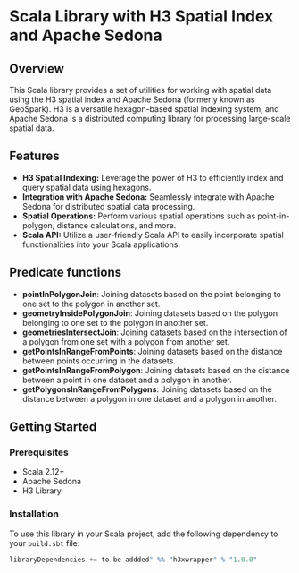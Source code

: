 # Scala Library with H3 Spatial Index and Apache Sedona

## Overview

This Scala library provides a set of utilities for working with spatial data using the H3 spatial index and Apache Sedona (formerly known as GeoSpark). H3 is a versatile hexagon-based spatial indexing system, and Apache Sedona is a distributed computing library for processing large-scale spatial data.

## Features

- **H3 Spatial Indexing:** Leverage the power of H3 to efficiently index and query spatial data using hexagons.
- **Integration with Apache Sedona:** Seamlessly integrate with Apache Sedona for distributed spatial data processing.
- **Spatial Operations:** Perform various spatial operations such as point-in-polygon, distance calculations, and more.
- **Scala API:** Utilize a user-friendly Scala API to easily incorporate spatial functionalities into your Scala applications.
## Predicate functions
- **pointInPolygonJoin**: Joining datasets based on the point belonging to one set to the polygon in another set.
- **geometryInsidePolygonJoin**: Joining datasets based on the polygon belonging to one set to the polygon in another set.
- **geometriesIntersectJoin**: Joining datasets based on the intersection of a polygon from one set with a polygon from another set.
- **getPointsInRangeFromPoints**: Joining datasets based on the distance between points occurring in the datasets.
- **getPointsInRangeFromPolygon**: Joining datasets based on the distance between a point in one dataset and a polygon in another.
- **getPolygonsInRangeFromPolygons**: Joining datasets based on the distance between a polygon in one dataset and a polygon in another.
## Getting Started

### Prerequisites

- Scala 2.12+
- Apache Sedona
- H3 Library

### Installation

To use this library in your Scala project, add the following dependency to your `build.sbt` file:

```scala
libraryDependencies += to be addded" %% "h3xwrapper" % "1.0.0"
